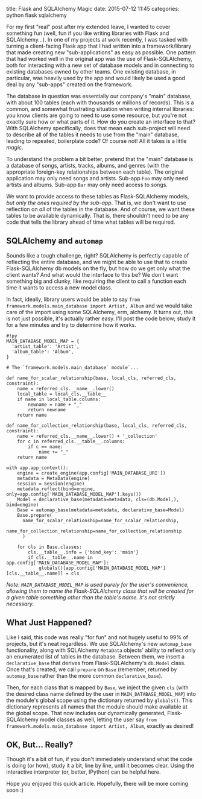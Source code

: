title: Flask and SQLAlchemy Magic
date: 2015-07-12 11:45
categories: python flask sqlalchemy

For my first "real" post after my extended leave, I wanted to cover something fun (well, fun if you like writing libraries with Flask and SQLAlchemy...). In one of my projects at work recently, I was tasked with turning a client-facing Flask app that I had written into a framework/library that made creating new "sub-applications" as easy as possible. One pattern that had worked well in the original app was the use of Flask-SQLAlchemy, both for interacting with a new set of database models and in connecting to existing databases owned by other teams. One existing database, in particular, was heavily used by the app and would likely be used a good deal by any "sub-apps" created on the framework.

The database in question was essentially our company's "main" database, with
about 100 tables (each with thousands or millions of records). This is a common, and somewhat frustrating situation when writing internal libraries: you know clients are going to need to use some resource, but you're not exactly sure how or what parts of it. How do you create an interface to that? With SQLAlchemy specifically, does that mean each sub-project will need to describe all of the tables it needs to use from the "main" database, leading to repeated, boilerplate code? Of course not! All it takes is a little *magic*.

<!--more-->

To understand the problem a bit better, pretend that the "main" database is a
database of songs, artists, tracks, albums, and genres (with the appropriate
foreign-key relationships between each table). The original application may only
need songs and artists. Sub-app `Foo` may only need artists and albums. Sub-app
`Bar` may only need access to songs.

We want to provide access to these tables as Flask-SQLAlchemy models, *but only the ones required by the
sub-app*. That is, we don't want to use reflection on *all* of the tables in the
database. And of course, we want these tables to be available dynamically. That
is, there shouldn't need to be any code that tells the library ahead of time
what tables will be required.

## SQLAlchemy and `automap`

Sounds like a tough challenge, right? SQLAlchemy is perfectly capable of
reflecting the entire database, and we might be able to use that to create
Flask-SQLAlchemy db models on the fly, but how do we get only what the client
wants? And what would the interface to this be? We don't want something big and
clunky, like requiring the client to call a function each time it wants to
access a new model class.

In fact, ideally, library users would be able to say `from
framework.models.main_database import Artist, Album` and we would take care of
the import using some SQLAlchemy, erm, alchemy. It turns out, this is not just possible, it's
actually rather easy. I'll post the code below; study it for a few minutes and try to determine
how it works.

    #!py
    MAIN_DATABASE_MODEL_MAP = {
      'artist_table': 'Artist',
      'album_table': 'Album',
    }

    # The `framework.models.main_database` module`...

    def name_for_scalar_relationship(base, local_cls, referred_cls, constraint):
        name = referred_cls.__name__.lower()
        local_table = local_cls.__table__
        if name in local_table.columns:
            newname = name + "_"
            return newname
        return name

    def name_for_collection_relationship(base, local_cls, referred_cls, constraint):
        name = referred_cls.__name__.lower() + '_collection'
        for c in referred_cls.__table__.columns:
            if c == name:
                name += "_"
        return name

    with app.app_context():
        engine = create_engine(app.config['MAIN_DATABASE_URI'])
        metadata = MetaData(engine)
        session = Session(engine)
        metadata.reflect(bind=engine, only=app.config['MAIN_DATABASE_MODEL_MAP'].keys())
        Model = declarative_base(metadata=metadata, cls=(db.Model,), bind=engine)
        Base = automap_base(metadata=metadata, declarative_base=Model)
        Base.prepare(
          name_for_scalar_relationship=name_for_scalar_relationship,
          name_for_collection_relationship=name_for_collection_relationship
          )

        for cls in Base.classes:
            cls.__table__.info = {'bind_key': 'main'}
            if cls.__table__.name in app.config['MAIN_DATABASE_MODEL_MAP']:
                globals()[app.config['MAIN_DATABASE_MODEL_MAP'][cls.__table__.name]] = cls

*Note: `MAIN_DATABASE_MODEL_MAP` is used purely for the user's convenience, allowing them to name the Flask-SQLAlchemy class that will be created for a given table something other than the table's name. It's not strictly necessary.*

## What Just Happened?

Like I said, this code was really "for fun" and not hugely useful to 99% of projects, but it's neat regardless. We use SQLAlchemy's new `automap_base` functionality, along with SQLAlchemy `MetaData` objects' ability to reflect only an enumerated list of tables in the database. Between them, we insert a `declarative_base` that derives from Flask-SQLAlchemy's `db.Model` class. Once that's created, we call `prepare` on `Base` (remember, returned by `automap_base` rather than the more common `declarative_base`). 

Then, for each class that is mapped by `Base`, we inject the given `cls` (with the desired class name defined by the user in `MAIN_DATABASE_MODEL_MAP`) into the module's global scope using the dictionary returned by `globals()`. This dictionary represents all names that the module should make available at the global scope. That now includes our dynamically generated, Flask-SQLAlchemy model classes as well, letting the user say `from framework.models.main_database import Artist, Album`, exactly as desired!

## OK, But... Really?

Though it's a bit of fun, if you don't immediately understand what the code is
doing (or how), study it a bit, line by line, until it becomes clear. Using the
interactive interpreter (or, better, IPython) can be helpful here.

Hope you enjoyed this quick article. Hopefully, there will be more coming soon :)
